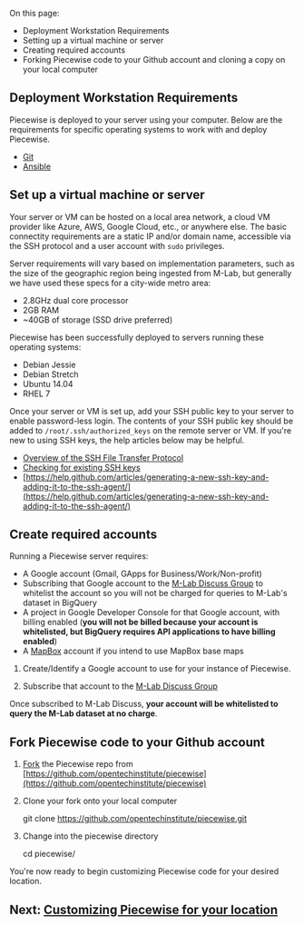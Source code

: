 On this page: 

* Deployment Workstation Requirements
* Setting up a virtual machine or server
* Creating required accounts
* Forking Piecewise code to your Github account and cloning a copy on your local computer

## Deployment Workstation Requirements

Piecewise is deployed to your server using your computer. Below are the requirements for specific operating systems to work with and deploy Piecewise.

* [Git](https://git-scm.com/book/en/v2/Getting-Started-Installing-Git)
* [Ansible](https://docs.ansible.com/ansible/intro_installation.html#installing-the-control-machine)

## Set up a virtual machine or server

Your server or VM can be hosted on a local area network, a cloud VM provider like Azure, AWS, Google Cloud, etc., or anywhere else. The basic connectity requirements are a static IP and/or domain name, accessible via the SSH protocol and a user account with `sudo` privileges. 

Server requirements will vary based on implementation parameters, such as the size of the geographic region being ingested from M-Lab, but generally we have used these specs for a city-wide metro area:

* 2.8GHz dual core processor
* 2GB RAM
* ~40GB of storage (SSD drive preferred)

Piecewise has been successfully deployed to servers running these operating systems:

* Debian Jessie
* Debian Stretch
* Ubuntu 14.04
* RHEL 7

Once your server or VM is set up, add your SSH public key to your server to enable password-less login. The contents of your SSH public key should be added to `/root/.ssh/authorized_keys` on the remote server or VM. If you're new to using SSH keys, the help articles below may be helpful.

* [Overview of the SSH File Transfer Protocol](https://en.wikipedia.org/wiki/SSH_File_Transfer_Protocol) 
* [Checking for existing SSH keys](https://help.github.com/articles/checking-for-existing-ssh-keys/)
* [https://help.github.com/articles/generating-a-new-ssh-key-and-adding-it-to-the-ssh-agent/](https://help.github.com/articles/generating-a-new-ssh-key-and-adding-it-to-the-ssh-agent/)

## Create required accounts

Running a Piecewise server requires: 

* A Google account (Gmail, GApps for Business/Work/Non-profit)
* Subscribing that Google account to the [M-Lab Discuss Group](https://groups.google.com/a/measurementlab.net/forum/#!forum/discuss) to whitelist the account so you will not be charged for queries to M-Lab's dataset in BigQuery
* A project in Google Developer Console for that Google account, with billing enabled 
(**you will not be billed because your account is whitelisted, but BigQuery requires API applications to have billing enabled**)
* A [MapBox](https://www.mapbox.com/) account if you intend to use MapBox base maps

1. Create/Identify a Google account to use for your instance of Piecewise.

2. Subscribe that account to the [M-Lab Discuss Group](https://groups.google.com/a/measurementlab.net/forum/#!forum/discuss)

Once subscribed to M-Lab Discuss, **your account will be whitelisted to query the M-Lab dataset at no charge**.

## Fork Piecewise code to your Github account

1. [Fork](https://help.github.com/articles/fork-a-repo/) the Piecewise repo from [https://github.com/opentechinstitute/piecewise](https://github.com/opentechinstitute/piecewise)

2. Clone your fork onto your local computer

    git clone https://github.com/opentechinstitute/piecewise.git

3. Change into the piecewise directory

    cd piecewise/

You're now ready to begin customizing Piecewise code for your desired location. 

## Next: [Customizing Piecewise for your location](config.md)
